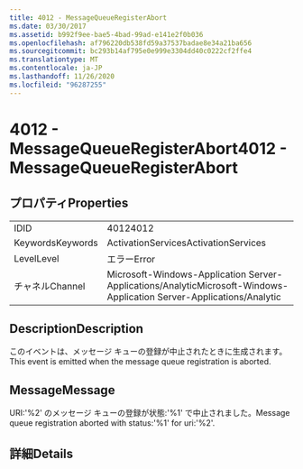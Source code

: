 ```yaml
---
title: 4012 - MessageQueueRegisterAbort
ms.date: 03/30/2017
ms.assetid: b992f9ee-bae5-4bad-99ad-e141e2f0b036
ms.openlocfilehash: af796220db538fd59a37537badae8e34a21ba656
ms.sourcegitcommit: bc293b14af795e0e999e3304dd40c0222cf2ffe4
ms.translationtype: MT
ms.contentlocale: ja-JP
ms.lasthandoff: 11/26/2020
ms.locfileid: "96287255"
---
```

# <a name="4012---messagequeueregisterabort"></a><span data-ttu-id="9ea00-102">4012 - MessageQueueRegisterAbort</span><span class="sxs-lookup"><span data-stu-id="9ea00-102">4012 - MessageQueueRegisterAbort</span></span>

## <a name="properties"></a><span data-ttu-id="9ea00-103">プロパティ</span><span class="sxs-lookup"><span data-stu-id="9ea00-103">Properties</span></span>  
  
|||  
|-|-|  
|<span data-ttu-id="9ea00-104">ID</span><span class="sxs-lookup"><span data-stu-id="9ea00-104">ID</span></span>|<span data-ttu-id="9ea00-105">4012</span><span class="sxs-lookup"><span data-stu-id="9ea00-105">4012</span></span>|  
|<span data-ttu-id="9ea00-106">Keywords</span><span class="sxs-lookup"><span data-stu-id="9ea00-106">Keywords</span></span>|<span data-ttu-id="9ea00-107">ActivationServices</span><span class="sxs-lookup"><span data-stu-id="9ea00-107">ActivationServices</span></span>|  
|<span data-ttu-id="9ea00-108">Level</span><span class="sxs-lookup"><span data-stu-id="9ea00-108">Level</span></span>|<span data-ttu-id="9ea00-109">エラー</span><span class="sxs-lookup"><span data-stu-id="9ea00-109">Error</span></span>|  
|<span data-ttu-id="9ea00-110">チャネル</span><span class="sxs-lookup"><span data-stu-id="9ea00-110">Channel</span></span>|<span data-ttu-id="9ea00-111">Microsoft-Windows-Application Server-Applications/Analytic</span><span class="sxs-lookup"><span data-stu-id="9ea00-111">Microsoft-Windows-Application Server-Applications/Analytic</span></span>|  
  
## <a name="description"></a><span data-ttu-id="9ea00-112">Description</span><span class="sxs-lookup"><span data-stu-id="9ea00-112">Description</span></span>  

 <span data-ttu-id="9ea00-113">このイベントは、メッセージ キューの登録が中止されたときに生成されます。</span><span class="sxs-lookup"><span data-stu-id="9ea00-113">This event is emitted when the message queue registration is aborted.</span></span>  
  
## <a name="message"></a><span data-ttu-id="9ea00-114">Message</span><span class="sxs-lookup"><span data-stu-id="9ea00-114">Message</span></span>  

 <span data-ttu-id="9ea00-115">URI:'%2' のメッセージ キューの登録が状態:'%1' で中止されました。</span><span class="sxs-lookup"><span data-stu-id="9ea00-115">Message queue registration aborted with status:'%1' for uri:'%2'.</span></span>  
  
## <a name="details"></a><span data-ttu-id="9ea00-116">詳細</span><span class="sxs-lookup"><span data-stu-id="9ea00-116">Details</span></span>
